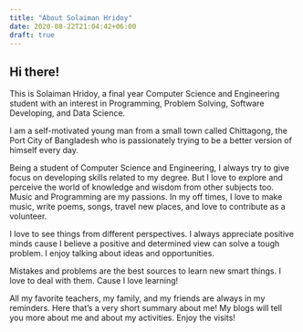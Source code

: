 ```yaml
---
title: "About Solaiman Hridoy"
date: 2020-08-22T21:04:42+06:00
draft: true
---
```


## Hi there!

This is Solaiman Hridoy, a final year Computer Science and Engineering student with an interest in Programming, Problem Solving, Software Developing, and Data Science.

I am a self-motivated young man from a small town called Chittagong, the Port City of Bangladesh who is passionately trying to be a better version of himself every day.

Being a student of Computer Science and Engineering, I always try to give focus on developing skills related to my degree. But I love to explore and perceive the world of knowledge and wisdom from other subjects too. Music and Programming are my passions. In my off times, I love to make music, write poems, songs, travel new places, and love to contribute as a volunteer.

I love to see things from different perspectives. I always appreciate positive minds cause I believe a positive and determined view can solve a tough problem. I enjoy talking about ideas and opportunities.

Mistakes and problems are the best sources to learn new smart things. I love to deal with them. Cause I love learning!

All my favorite teachers, my family, and my friends are always in my reminders. Here that’s a very short summary about me! My blogs will tell you more about me and about my activities. Enjoy the visits!